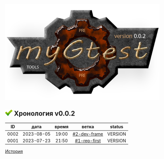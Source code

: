 [![logo](logo.png)](../README.md) 

[H]: docs.md           "родитель"
[P]: icons/progress.png  "в процессе..."
[S]: icons/success.png   "завершено"

[![S]][H] Хронология v0.0.2
---------------------------

| **ID** |    дата    | время |     ветка      | status  |
|:------:|:----------:|:-----:|:--------------:|:-------:|
|  0002  | 2023-08-05 | 19:00 | [#2-dev-frame] | VERSION |
|  0001  | 2023-07-23 | 21:50 | [#1-rep-first] | VERSION |

[История](history.md)

[#1-rep-first]: history.md#-v001-rep
[#2-dev-frame]: history.md#-v002-dev
